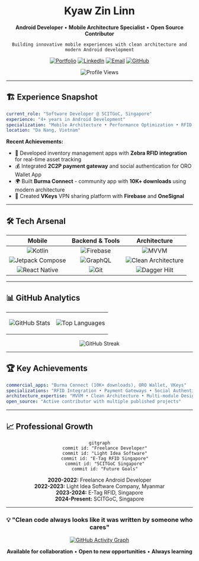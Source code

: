 <!--
  ████████╗██╗  ██╗███████╗    ██████╗ ██╗   ██╗██╗██╗     ██████╗ ███████╗██████╗ 
  ╚══██╔══╝██║  ██║██╔════╝    ██╔══██╗██║   ██║██║██║     ██╔══██╗██╔════╝██╔══██╗
     ██║   ███████║█████╗      ██████╔╝██║   ██║██║██║     ██║  ██║█████╗  ██████╔╝
     ██║   ██╔══██║██╔══╝      ██╔══██╗██║   ██║██║██║     ██║  ██║██╔══╝  ██╔══██╗
     ██║   ██║  ██║███████╗    ██████╔╝╚██████╔╝██║███████╗██████╔╝███████╗██║  ██║
     ╚═╝   ╚═╝  ╚═╝╚══════╝    ╚═════╝  ╚═════╝ ╚═╝╚══════╝╚═════╝ ╚══════╝╚═╝  ╚═╝
-->

<div align="center">

# Kyaw Zin Linn

**Android Developer** • **Mobile Architecture Specialist** • **Open Source Contributor**

```
Building innovative mobile experiences with clean architecture and modern Android development
```

[![Portfolio](https://img.shields.io/badge/Portfolio-FF5722?style=flat-square&logo=firefox&logoColor=white)](https://kyawzinlinn.vercel.app)
[![LinkedIn](https://img.shields.io/badge/LinkedIn-0A66C2?style=flat-square&logo=linkedin&logoColor=white)](https://www.linkedin.com/in/kyaw...)
[![Email](https://img.shields.io/badge/Email-EA4335?style=flat-square&logo=gmail&logoColor=white)](mailto:kzin5717@gmail.com)
[![GitHub](https://img.shields.io/badge/GitHub-181717?style=flat-square&logo=github&logoColor=white)](https://github.com/Kyawkk)

<img src="https://komarev.com/ghpvc/?username=Kyawkk&style=flat-square&color=blue" alt="Profile Views" />

</div>

---

## 🏗️ **Experience Snapshot**

```yaml
current_role: "Software Developer @ SCITGoC, Singapore"
experience: "4+ years in Android Development"
specialization: "Mobile Architecture • Performance Optimization • RFID Integration"
location: "Da Nang, Vietnam"
```

**Recent Achievements:**
- 🏢 Developed inventory management apps with **Zebra RFID integration** for real-time asset tracking
- 💰 Integrated **2C2P payment gateway** and social authentication for ORO Wallet App
- 🌍 Built **Burma Connect** - community app with **10K+ downloads** using modern architecture
- 📱 Created **VKeys** VPN sharing platform with **Firebase** and **OneSignal**

---

## 🛠️ **Tech Arsenal**

<div align="center">

| **Mobile** | **Backend & Tools** | **Architecture** |
|:----------:|:-------------------:|:----------------:|
| ![Kotlin](https://img.shields.io/badge/Kotlin-7F52FF?style=flat-square&logo=kotlin&logoColor=white) | ![Firebase](https://img.shields.io/badge/Firebase-FFCA28?style=flat-square&logo=firebase&logoColor=black) | ![MVVM](https://img.shields.io/badge/MVVM-4CAF50?style=flat-square) |
| ![Jetpack Compose](https://img.shields.io/badge/Jetpack%20Compose-4285F4?style=flat-square&logo=jetpackcompose&logoColor=white) | ![GraphQL](https://img.shields.io/badge/GraphQL-E10098?style=flat-square&logo=graphql&logoColor=white) | ![Clean Architecture](https://img.shields.io/badge/Clean%20Architecture-FF6B6B?style=flat-square) |
| ![React Native](https://img.shields.io/badge/React%20Native-61DAFB?style=flat-square&logo=react&logoColor=black) | ![Git](https://img.shields.io/badge/Git-F05032?style=flat-square&logo=git&logoColor=white) | ![Dagger Hilt](https://img.shields.io/badge/Dagger%20Hilt-FF9800?style=flat-square) |

</div>

---

## 📊 **GitHub Analytics**

<div align="center">
<table>
<tr>
<td>

![GitHub Stats](https://github-readme-stats.vercel.app/api?username=Kyawkk&show_icons=true&theme=dark&hide_border=true&bg_color=0D1117&icon_color=58A6FF&text_color=C9D1D9&title_color=58A6FF)

</td>
<td>

![Top Languages](https://github-readme-stats.vercel.app/api/top-langs/?username=Kyawkk&layout=compact&theme=dark&hide_border=true&bg_color=0D1117&text_color=C9D1D9&title_color=58A6FF)

</td>
</tr>
</table>

![GitHub Streak](https://github-readme-streak-stats.herokuapp.com/?user=Kyawkk&theme=dark&hide_border=true&background=0D1117&stroke=58A6FF&ring=58A6FF&fire=FFA500&currStreakLabel=C9D1D9)

</div>

---

## 🏆 **Key Achievements**

```yaml
commercial_apps: "Burma Connect (10K+ downloads), ORO Wallet, VKeys"
specializations: "RFID Integration • Payment Gateways • Social Authentication"
architecture_expertise: "MVVM • Clean Architecture • Multi-module Design"
open_source: "Active contributor with multiple published projects"
```

---

## 📈 **Professional Growth**

<div align="center">

```mermaid
gitgraph
    commit id: "Freelance Developer"
    commit id: "Light Idea Software"
    commit id: "E-Tag RFID Singapore"
    commit id: "SCITGoC Singapore"
    commit id: "Future Goals"
```

**2020-2022:** Freelance Android Developer  
**2022-2023:** Light Idea Software Company, Myanmar  
**2023-2024:** E-Tag RFID, Singapore  
**2024-Present:** SCITGoC, Singapore  

</div>

---

<div align="center">

### 💡 **"Clean code always looks like it was written by someone who cares"**

[![GitHub Activity Graph](https://github-readme-activity-graph.vercel.app/graph?username=Kyawkk&bg_color=0d1117&color=58a6ff&line=58a6ff&point=ffffff&area=true&hide_border=true)](https://github.com/Kyawkk)

**Available for collaboration** • **Open to new opportunities** • **Always learning**

</div>
